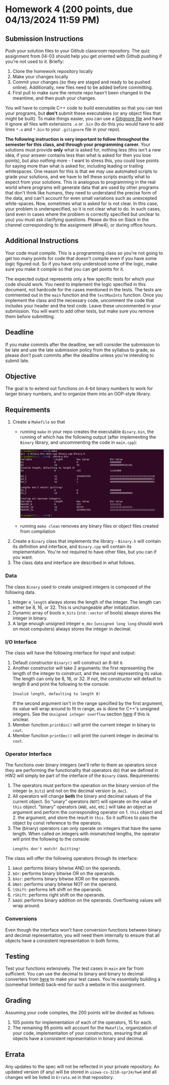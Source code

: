 # Homework 4 (200 points, due 04/13/2024 11:59 PM)

## Submission Instructions
Push your solution files to your Github classroom repository. The quiz assignment from 04-03 should help you
get oriented with Github pushing if you're not used to it. Briefly:
1. Clone the homework repository locally 
2. Make your changes locally 
3. Commit your changes (so they are staged and ready to be pushed online). Additionally, new files need to be added before committing.
4. First pull to make sure the remote repo hasn't been changed in the meantime, and then push your changes.

You will have to compile C++ code to build executables so that you can test your programs, but **don't** submit 
these executables (or any object files that might be built). To make things easier, you can use a 
[Gitignore file](https://docs.github.com/en/get-started/getting-started-with-git/ignoring-files) and have it ignore
all files with extensions `.o` or `.bin` (to do this you would have to add lines `*.o` and `*.bin` to your `.gitignore`
file in your repo).

**The following instruction is very important to follow throughout the semester for this class, and through 
your programming career.**
Your solutions must provide **only** what is asked for, nothing less (this isn't a new idea, if your answer contains 
less than what is asked for then you lose points), but also *nothing more* - I want to stress this, you could lose 
points for saying more than what is asked for, including leading or trailing whitespaces. One reason for this is that we may 
use automated scripts to grade your solutions, and we have to tell these scripts exactly what to expect from your
solutions. This is analogous to programming in the real world where programs will generate data that are used by 
other programs that don't think like humans, they need to understand the precise form of the data, and can't 
account for even small variations such as unexcepted white-spaces.
Now, sometimes what is asked for is not clear. In this case, your problem is underspecified, so it is not clear 
what to do. In such cases, (and even in cases where the problem is correctly specified but unclear to you) 
you must ask clarifying questions. Please do this on Slack in the channel corresponding to the assignment (#hw4), 
or during office hours.

## Additional Instructions
Your code must compile. This is a programming class so you're not going to get too many points for code that 
doesn't compile even if you have some logic figured out. So if you have only understood some of the logic, make sure
you make it compile so that you can get points for it.

The expected output represents only a few specific tests for which your code should work. You need to implement the logic
specified in this document, not hardcode for the cases mentioned in the tests. The tests are commented out in the `main`
function and the `testMaxInts` function. Once you implement the class and the necessary code, uncomment the code that includes
your header and the test code. Leave these uncommented in your submission. You will want to add other tests, but make sure you 
remove them before submitting.

## Deadline
If you make commits after the deadline, we will consider the submission to be late and use the late submission policy from the syllabus
to grade, so please don't push commits after the deadline unless you're intending to submit late.

## Objective
The goal is to extend out functions on 4-bit binary numbers to work for larger binary numbers, and to organize them into 
an OOP-style library.

## Requirements
1. Create a `Makefile` so that 
    * running `make` in your repo creates the executable `Binary.bin`, the running of which
      has the following output (after implementing the `Binary` library, and uncommenting the code in `main.cpp`):

      ![Expected output](expOutput.png)
    * running `make clean` removes any binary files or object files created from compilation
2. Create a `Binary` class that implements the library - `Binary.h` will contain its definition and interface, and 
    `Binary.cpp` will contain its implementation. You're not required to have other files, but you can if you want.
3. The class data and interface are described in what follows.

### Data
The class `Binary` used to create unsigned integers is composed of the following data.
1. Integer `m_length` always stores the length of the integer. The length can either be 8, 16, or 32. This is unchangeable after initialization.
2. Dynamic array of bools `m_bits` (`std::vector` of bools) always stores the integer in binary.
3. A large enough unsigned integer `m_dec` (`unsigned long long` should work on most computers) always stores the integer in decimal.

### I/O Interface
The class will have the following interface for input and output:
1. Default constructor `Binary()` will construct an 8-bit `0`.
2. Another constructor will take 2 arguments: the first representing the length of the integer to construct, and the second
    representing its value. The length can only be 8, 16, or 32. If not, the constructor will default to length 8 and print the 
    following to the console:
    ```
    Invalid length, defaulting to length 8!
    ```
    If the second argument isn't in the range specified by the first argument, its value will wrap around to fit in range, as 
    is done for C++'s unsigned integers. See the `Unsigned integer overflow` section [here](https://www.learncpp.com/cpp-tutorial/unsigned-integers-and-why-to-avoid-them/) if this is unclear.
3. Member function `printBin()` will print the current integer in binary to `cout`.
4. Member function `printDec()` will print the current integer in decimal to `cout`.

### Operator Interface
The functions over binary integers (we'll refer to them as operators since they are performing the functionality 
that operators do) that we defined in HW2 will simply be part of the interface of the `Binary` class. 
Requirements:
1. The operators must perform the operation on the binary version of the integer (`m_bits`) and not on the decimal version (`m_dec`).
2. All operators will change **both** the binary and decimal values of the current object. So "unary" operators (`NOT`) will 
    operate on the value of `this` object. "binary" operators (`AND`, `add`, etc.) will take an object as argument and perform 
    the corresponding operator on 1. `this` object and 2. the argument, and store the result in `this`. So it suffices
    to pass the object by const reference to the operators.
3. The (binary) operators can only operate on integers that have the same length. When called on integers with mismatched lengths, 
    the operator will print the following to the console:
    ```
    Lengths don't match! Quitting!
    ```
The class will offer the following operators through its interface:
1. `bAnd`: performs binary bitwise AND on the operands.
2. `bOr`: performs binary bitwise OR on the operands.
3. `bXor`: performs binary bitwise XOR on the operands.
4. `bNot`: performs unary bitwise NOT on the operand.
5. `lShift`: performs left shift on the operands.
6. `rShift`: performs right shift on the operands.
7. `bAdd`: performs binary addition on the operands. Overflowing values will wrap around.


### Conversions
Even though the interface won't have conversion functions between binary and decimal representaiton, you will need them internally
to ensure that all objects have a consistent representation in both forms.

## Testing
Test your functions extensively. The test cases in `main` are far from sufficient. You can use the decimal to binary and binary to decimal converters from [here](https://www.rapidtables.com/convert/number/index.html) to make your test cases. You're 
essentially building a (somewhat limited) back-end for such a website in this assignment.

## Grading
Assuming your code compiles, the 200 points will be divided as follows:
1. 105 points for implementation of each of the operators, 15 for each.
2. The remaining 95 points will account for the `Makefile`, organization of your code, implementaiton of your constructors,
   ensuring that all objects have a consistent representation in binary and decimal.

## Errata
Any updates to the spec will not be reflected in your private repository. An updated version (if any) will be stored in 
`uiowa-cs-3210-spr24/hw4` and all changes will be listed in `Errata.md` in that repository.
